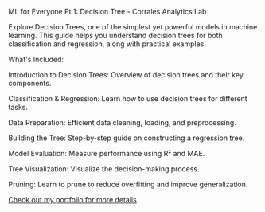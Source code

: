 ML for Everyone Pt 1: Decision Tree - Corrales Analytics Lab

Explore Decision Trees, one of the simplest yet powerful models in machine learning. This guide helps you understand decision trees for both classification and regression, along with practical examples.

What's Included:

Introduction to Decision Trees: Overview of decision trees and their key components.

Classification & Regression: Learn how to use decision trees for different tasks.

Data Preparation: Efficient data cleaning, loading, and preprocessing.

Building the Tree: Step-by-step guide on constructing a regression tree.

Model Evaluation: Measure performance using R² and MAE.

Tree Visualization: Visualize the decision-making process.

Pruning: Learn to prune to reduce overfitting and improve generalization.

[Check out my portfolio for more details](https://corralesportfolio.wixsite.com/corrales-data-lab/post/ml-for-everyone-pt-1-decision-tree)



